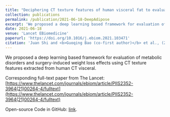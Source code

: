 ```yaml
---
title: "Deciphering CT texture features of human visceral fat to evaluate metabolic disorders and surgery-induced weight loss effects"
collection: publications
permalink: /publication/2021-06-18-DeepAdipose
excerpt: 'We proposed a deep learning based framework for evaluation of metabolic disorders and surgery-induced weight loss effects using CT texture features extracted from human CT visceral. Code: https://github.com/guoqingbao/DeepAdipose.'
date: 2021-06-18
venue: 'Lancet EBiomedicine'
paperurl: 'https://doi.org/10.1016/j.ebiom.2021.103471'
citation: 'Juan Shi and <b>Guoqing Bao (co-first author)</b> et al., (2021). &quot;Deciphering CT texture features of human visceral fat to evaluate metabolic disorders and surgery-induced weight loss effects&quot; <i>Lancet EBiomedicine</i>, vol. 69, p. 103471, 2021, doi: 10.1016/j.ebiom.2021.103471.'
---
```

We proposed a deep learning based framework for evaluation of metabolic disorders and surgery-induced weight loss effects using CT texture features extracted from human CT visceral.

Corresponding full-text paper from The Lancet: [https://www.thelancet.com/journals/ebiom/article/PIIS2352-3964(21)00264-4/fulltext](https://www.thelancet.com/journals/ebiom/article/PIIS2352-3964(21)00264-4/fulltext) 

Open-source Code in GitHub: [link](https://github.com/guoqingbao/DeepAdipose).
